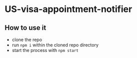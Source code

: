 # US-visa-appointment-notifier

## How to use it

* clone the repo 
* run `npm i` within the cloned repo directory
* start the process with `npm start`


